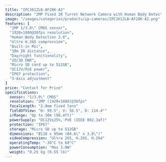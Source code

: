 ```yaml
---
title: "IPC3612LB-AF28K-A2"
description: "2MP Fixed IR Turret Network Camera with Human Body Detection 2.0, Ultra H.265 compression, and reliable day/night surveillance with 30m IR range."
image: "/images/categories/products/ip-cameras/IPC3612LB-AF28K-A2.png"
features: [
  "2MP 1/3.0\" CMOS sensor",
  "1920×1080@30fps resolution", 
  "Human Body Detection 2.0",
  "Ultra H.265 compression",
  "Built-in Mic",
  "30m IR distance",
  "Day/night functionality", 
  "2D/3D DNR",
  "Micro SD card up to 512GB",
  "DC12V/PoE power",
  "IP67 protection",
  "3-Axis adjustment"
]
price: "Contact for Price"
specifications:
  sensor: "1/3.0\" CMOS"
  resolution: "2MP (1920×1080)@30fps"
  focalLength: "2.8mm fixed lens"
  fieldOfView: "H: 99.5°, V: 56.5°, D: 114.4°"
  irRange: "Up to 30m (98.4ft)"
  powerSupply: "DC12V±25%, PoE (IEEE 802.3af)"
  protection: "IP67"
  storage: "Micro SD up to 512GB"
  dimensions: "Ø118 x 95mm (Ø4.6\" x 3.8\")"
  videoCompression: "Ultra 265, H.265, H.264"
  operatingTemp: "-30°C to 60°C"
  powerConsumption: "Max 3.9W"
  weight: "0.25 kg (0.55 lb)"
---
```

